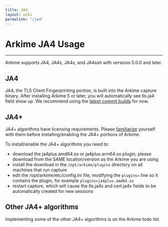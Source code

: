 ```yaml
---
title: JA4
layout: wiki
permalink: "/ja4"
---
```


<div class="full-height-and-width-container with-footer p-3" markdown="1">

# Arkime JA4 Usage

---


Arkime supports JA4, JA4s, JA4x, and JA4ssh with versions 5.0.0 and later.

## JA4
JA4, the TLS Client Fingerprinting portion, is built into the Arkime capture binary.
After installing Arkime 5 or later, you will automatically see tls.ja4 field show up.
We recommend using the [latest commit builds](https://github.com/arkime/arkime/releases/tag/last-commit) for now.

## JA4+
JA4+ algorithms have licensing requirements.
Please [familiarize](https://github.com/FoxIO-LLC/ja4#licensing) yourself with them before installing/enabling the JA4+ portions of Arkime.


To install/enable the JA4+ algorithms you need to:
* download the ja4plus.amd64.so or ja4plus.arm64.so plugin, please download from the SAME location/version as the Arkime you are using
* install the download in the `/opt/arkime/plugins` directory on all machines that run capture
* edit the /opt/arkime/etc/config.ini file, modifying the `plugins=` line so it contains the plugin, for example `plugins=ja4plus.amd64.so`
* restart capture, which will cause the tls.ja4s and cert.ja4x fields to be automatically created for new sessions

## Other JA4+ algorithms
Implementing some of the other JA4+ algorithms is on the Arkime todo list.
</div>
